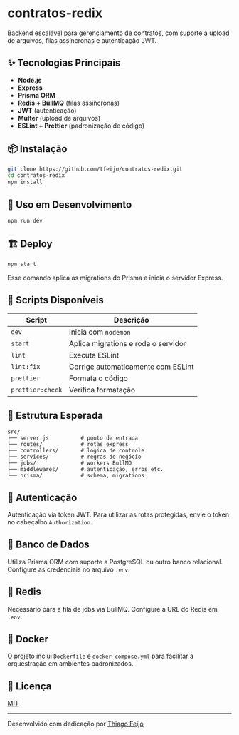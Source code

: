 # contratos-redix

Backend escalável para gerenciamento de contratos, com suporte a upload de arquivos, filas assíncronas e autenticação JWT. 

## ✨ Tecnologias Principais

- **Node.js**
- **Express**
- **Prisma ORM**
- **Redis + BullMQ** (filas assíncronas)
- **JWT** (autenticação)
- **Multer** (upload de arquivos)
- **ESLint + Prettier** (padronização de código)

## 📦 Instalação

```bash
git clone https://github.com/tfeijo/contratos-redix.git
cd contratos-redix
npm install
```

## 🚀 Uso em Desenvolvimento

```bash
npm run dev
```

## 🏗️ Deploy

```bash
npm start
```

Esse comando aplica as migrations do Prisma e inicia o servidor Express.

## 🧪 Scripts Disponíveis

| Script           | Descrição                           |
| ---------------- | ----------------------------------- |
| `dev`            | Inicia com `nodemon`                |
| `start`          | Aplica migrations e roda o servidor |
| `lint`           | Executa ESLint                      |
| `lint:fix`       | Corrige automaticamente com ESLint  |
| `prettier`       | Formata o código                    |
| `prettier:check` | Verifica formatação                 |

## 🧰 Estrutura Esperada

```
src/
├── server.js          # ponto de entrada
├── routes/            # rotas express
├── controllers/       # lógica de controle
├── services/          # regras de negócio
├── jobs/              # workers BullMQ
├── middlewares/       # autenticação, erros etc.
└── prisma/            # schema, migrations
```

## 🔐 Autenticação

Autenticação via token JWT. Para utilizar as rotas protegidas, envie o token no cabeçalho `Authorization`.

## 🧬 Banco de Dados

Utiliza Prisma ORM com suporte a PostgreSQL ou outro banco relacional. Configure as credenciais no arquivo `.env`.

## 🐘 Redis

Necessário para a fila de jobs via BullMQ. Configure a URL do Redis em `.env`.

## 🐳 Docker

O projeto inclui `Dockerfile` e `docker-compose.yml` para facilitar a orquestração em ambientes padronizados.

## 📄 Licença

[MIT](LICENSE)

---

Desenvolvido com dedicação por [Thiago Feijó](https://www.linkedin.com/in/tfeijo)
